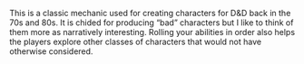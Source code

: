 This is a classic mechanic used for creating characters for D&D back in the 70s and 80s. It is chided for producing “bad” characters but I like to think of them more as narratively interesting. Rolling your abilities in order also helps the players explore other classes of characters that would not have otherwise considered. 